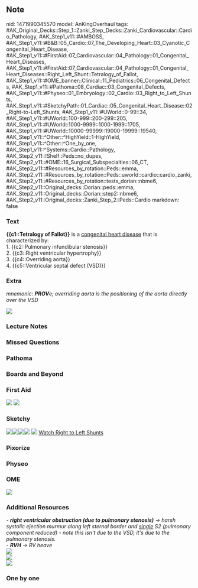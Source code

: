 ## Note
nid: 1471990345570
model: AnKingOverhaul
tags: #AK_Original_Decks::Step_1::Zanki_Step_Decks::Zanki_Cardiovascular::Cardio_Pathology, #AK_Step1_v11::#AMBOSS, #AK_Step1_v11::#B&B::05_Cardio::07_The_Developing_Heart::03_Cyanotic_Congenital_Heart_Disease, #AK_Step1_v11::#FirstAid::07_Cardiovascular::04_Pathology::01_Congenital_Heart_Diseases, #AK_Step1_v11::#FirstAid::07_Cardiovascular::04_Pathology::01_Congenital_Heart_Diseases::Right_Left_Shunt::Tetralogy_of_Fallot, #AK_Step1_v11::#OME_banner::Clinical::11_Pediatrics::06_Congenital_Defects, #AK_Step1_v11::#Pathoma::08_Cardiac::03_Congenital_Defects, #AK_Step1_v11::#Physeo::01_Embryology::02_Cardio::03_Right_to_Left_Shunts, #AK_Step1_v11::#SketchyPath::01_Cardiac::05_Congenital_Heart_Disease::02_Right-to-Left_Shunts, #AK_Step1_v11::#UWorld::0-99::34, #AK_Step1_v11::#UWorld::100-999::200-299::205, #AK_Step1_v11::#UWorld::1000-9999::1000-1999::1705, #AK_Step1_v11::#UWorld::10000-99999::19000-19999::19540, #AK_Step1_v11::^Other::^HighYield::1-HighYield, #AK_Step1_v11::^Other::^One_by_one, #AK_Step1_v11::^Systems::Cardio::Pathology, #AK_Step2_v11::!Shelf::Peds::no_dupes, #AK_Step2_v11::#OME::16_Surgical_Subspecialties::06_CT, #AK_Step2_v11::#Resources_by_rotation::Peds::emma, #AK_Step2_v11::#Resources_by_rotation::Peds::uworld::cardio::cardio_zanki, #AK_Step2_v11::#Resources_by_rotation::tests_dorian::nbme6, #AK_Step2_v11::Original_decks::Dorian::peds::emma, #AK_Step2_v11::Original_decks::Dorian::step2::nbme6, #AK_Step2_v11::Original_decks::Zanki_Step_2::Peds::Cardio
markdown: false

### Text
<div>
  <b>{{c1::Tetralogy of Fallot}}</b> is a <u>congenital heart
  disease</u> that is characterized by:
</div>
<div>
  1. {{c2::Pulmonary infundibular stenosis}}
</div>
<div>
  2. {{c3::Right ventricular hypertrophy}}
</div>
<div>
  3. {{c4::Overriding aorta}}
</div>
<div>
  4. {{c5::Ventricular septal defect (VSD)}}
</div>

### Extra
<i>mnemonic: <b>PROV</b>e; overriding aorta is the positioning of
the aorta directly over the VSD</i>
<div>
  <i><img src="i%20knew%20one.png"></i>
</div>

### Lecture Notes


### Missed Questions


### Pathoma


### Boards and Beyond


### First Aid
<img src="tmpsejiv4.png"> <img src="tmpHLJrh0.png">

### Sketchy
<img src=
"Screen%20Shot%202019-12-19%20at%209.58.01%20PM.JPG"><img src=
"Screen%20Shot%202019-12-19%20at%209.58.12%20PM.JPG"><img src=
"Screen%20Shot%202019-12-19%20at%209.58.28%20PM.JPG"><img src=
"Screen%20Shot%202019-12-19%20at%2010.00.11%20PM.JPG"> <img src=
"Zoverall%20picture%20(5)_1566160514431.jpg"> <a href=
"https://dashboard.sketchy.com/study/medical/courses/medical-pathophysiology/units/medical-pathophysiology-cardiac/videos/medical-pathophysiology-cardiac-congenital-heart-disease-right-to-left-shunts?utm_source=anki&utm_medium=partnership&utm_campaign=february_update&utm_content=medical">
Watch Right to Left Shunts</a>

### Pixorize


### Physeo


### OME
<div class="ome-widget">
  <a href=
  "https://onlinemeded.org/spa/pediatrics/congenital-defects/acquire?ref=anki">
  <img src="_OME_AnkiFlashcards_Lesson_5.png"></a>
</div>

### Additional Resources
<div>
  <i>- <b>right ventricular obstruction (due to pulmonary
  stenosis)</b> → harsh systolic ejection murmur along left sternal
  border and <u>single</u> S2 (pulmonary component reduced) - note
  this isn't due to the VSD, it's due to the pulmonary
  stenosis.</i>
</div>
<div>
  <i>- <b>RVH</b> → RV heave</i>
</div>
<div>
  <div>
    <i><img class="resizer" src="paste-5015057217880065.jpg" style=
    ""></i>
  </div>
  <div>
    <div>
      <i><img class="resizer" src="paste-69273527517185.jpg" style=
      ""></i>
    </div>
  </div>
</div>
<div>
  <i><img class="resizer" src="paste-69295002353665.jpg" style=
  ""></i>
</div>

### One by one

